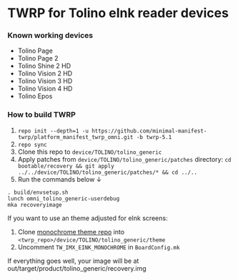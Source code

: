 # TWRP for Tolino eInk reader devices

### Known working devices
- Tolino Page
- Tolino Page 2
- Tolino Shine 2 HD
- Tolino Vision 2 HD
- Tolino Vision 3 HD
- Tolino Vision 4 HD
- Tolino Epos

### How to build TWRP
1. `repo init --depth=1 -u https://github.com/minimal-manifest-twrp/platform_manifest_twrp_omni.git -b twrp-5.1`
2. `repo sync`
3.  Clone this repo to `device/TOLINO/tolino_generic`
4.  Apply patches from `device/TOLINO/tolino_generic/patches` directory: `cd bootable/recovery && git apply ../../device/TOLINO/tolino_generic/patches/* && cd ../..`
5.  Run the commands below ↓
```
. build/envsetup.sh
lunch omni_tolino_generic-userdebug
mka recoveryimage
```

If you want to use an theme adjusted for eInk screens:
1. Clone [monochrome theme repo](https://github.com/Ryogo-Z/twrp_monochrome_portrait_hdpi_theme/) into `<twrp_repo>/device/TOLINO/tolino_generic/theme`
2. Uncomment `TW_IMX_EINK_MONOCHROME` in `BoardConfig.mk`

If everything goes well, your image will be at out/target/product/tolino_generic/recovery.img
